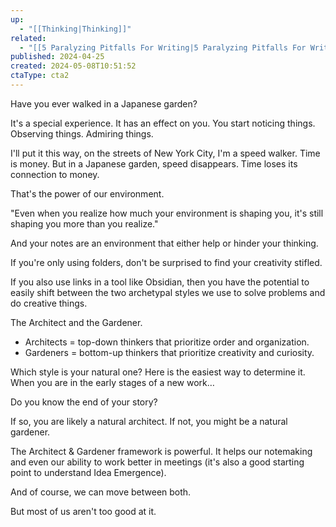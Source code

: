 ```yaml
---
up:
  - "[[Thinking|Thinking]]"
related:
  - "[[5 Paralyzing Pitfalls For Writing|5 Paralyzing Pitfalls For Writing]]"
published: 2024-04-25
created: 2024-05-08T10:51:52
ctaType: cta2
---
```

Have you ever walked in a Japanese garden?

It's a special experience. It has an effect on you. You start noticing things. Observing things. Admiring things.

I'll put it this way, on the streets of New York City, I'm a speed walker. Time is money. But in a Japanese garden, speed disappears. Time loses its connection to money.

That's the power of our environment.

"Even when you realize how much your environment is shaping you, it's still shaping you more than you realize."

And your notes are an environment that either help or hinder your thinking.

If you're only using folders, don't be surprised to find your creativity stifled.

If you also use links in a tool like Obsidian, then you have the potential to easily shift between the two archetypal styles we use to solve problems and do creative things.

The Architect and the Gardener.

- Architects = top-down thinkers that prioritize order and organization.
- Gardeners = bottom-up thinkers that prioritize creativity and curiosity.

Which style is your natural one? Here is the easiest way to determine it. When you are in the early stages of a new work…

Do you know the end of your story?

If so, you are likely a natural architect. If not, you might be a natural gardener.

The Architect & Gardener framework is powerful. It helps our notemaking and even our ability to work better in meetings (it's also a good starting point to understand Idea Emergence).

And of course, we can move between both.

But most of us aren't too good at it.